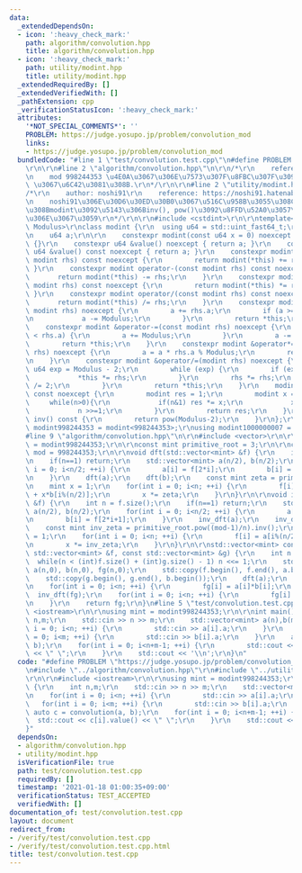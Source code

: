 ```yaml
---
data:
  _extendedDependsOn:
  - icon: ':heavy_check_mark:'
    path: algorithm/convolution.hpp
    title: algorithm/convolution.hpp
  - icon: ':heavy_check_mark:'
    path: utility/modint.hpp
    title: utility/modint.hpp
  _extendedRequiredBy: []
  _extendedVerifiedWith: []
  _pathExtension: cpp
  _verificationStatusIcon: ':heavy_check_mark:'
  attributes:
    '*NOT_SPECIAL_COMMENTS*': ''
    PROBLEM: https://judge.yosupo.jp/problem/convolution_mod
    links:
    - https://judge.yosupo.jp/problem/convolution_mod
  bundledCode: "#line 1 \"test/convolution.test.cpp\"\n#define PROBLEM \"https://judge.yosupo.jp/problem/convolution_mod\"\
    \r\n\r\n#line 2 \"algorithm/convolution.hpp\"\n\r\n/*\r\n    reference: https://hcpc-hokudai.github.io/archive/math_fft_002.pdf\r\
    \n    mod 998244353 \u4E0A\u3067\u306E\u7573\u307F\u8FBC\u307F\u3092 O(N log N)\
    \ \u3067\u6C42\u3081\u308B.\r\n*/\r\n\r\n#line 2 \"utility/modint.hpp\"\n\r\n\
    /*\r\n    author: noshi91\r\n    reference: https://noshi91.hatenablog.com/entry/2019/03/31/174006\r\
    \n    noshi91\u306E\u30D6\u30ED\u30B0\u3067\u516C\u958B\u3055\u308C\u3066\u3044\
    \u308Bmodint\u3092\u5143\u306Binv(), pow()\u3092\u8FFD\u52A0\u3057\u305F\u3082\
    \u306E\u3067\u3059\r\n*/\r\n\r\n#include <cstdint>\r\n\r\ntemplate<std::uint_fast64_t\
    \ Modulus>\r\nclass modint {\r\n  using u64 = std::uint_fast64_t;\r\n\r\npublic:\r\
    \n    u64 a;\r\n\r\n    constexpr modint(const u64 x = 0) noexcept : a(x % Modulus)\
    \ {}\r\n    constexpr u64 &value() noexcept { return a; }\r\n    constexpr const\
    \ u64 &value() const noexcept { return a; }\r\n    constexpr modint operator+(const\
    \ modint rhs) const noexcept {\r\n        return modint(*this) += rhs;\r\n   \
    \ }\r\n    constexpr modint operator-(const modint rhs) const noexcept {\r\n \
    \       return modint(*this) -= rhs;\r\n    }\r\n    constexpr modint operator*(const\
    \ modint rhs) const noexcept {\r\n        return modint(*this) *= rhs;\r\n   \
    \ }\r\n    constexpr modint operator/(const modint rhs) const noexcept {\r\n \
    \       return modint(*this) /= rhs;\r\n    }\r\n    constexpr modint &operator+=(const\
    \ modint rhs) noexcept {\r\n        a += rhs.a;\r\n        if (a >= Modulus) {\r\
    \n            a -= Modulus;\r\n        }\r\n        return *this;\r\n    }\r\n\
    \    constexpr modint &operator-=(const modint rhs) noexcept {\r\n        if (a\
    \ < rhs.a) {\r\n        a += Modulus;\r\n        }\r\n        a -= rhs.a;\r\n\
    \        return *this;\r\n    }\r\n    constexpr modint &operator*=(const modint\
    \ rhs) noexcept {\r\n        a = a * rhs.a % Modulus;\r\n        return *this;\r\
    \n    }\r\n    constexpr modint &operator/=(modint rhs) noexcept {\r\n       \
    \ u64 exp = Modulus - 2;\r\n        while (exp) {\r\n        if (exp % 2) {\r\n\
    \            *this *= rhs;\r\n        }\r\n        rhs *= rhs;\r\n        exp\
    \ /= 2;\r\n        }\r\n        return *this;\r\n    }\r\n    modint pow(u64 n)\
    \ const noexcept {\r\n        modint res = 1;\r\n        modint x = a;\r\n   \
    \     while(n>0){\r\n            if(n&1) res *= x;\r\n            x *= x;\r\n\
    \            n >>=1;\r\n        }\r\n        return res;\r\n    }\r\n    modint\
    \ inv() const {\r\n        return pow(Modulus-2);\r\n    }\r\n};\r\n\r\nusing\
    \ modint998244353 = modint<998244353>;\r\nusing modint1000000007 = modint<1000000007>;\n\
    #line 9 \"algorithm/convolution.hpp\"\n\r\n#include <vector>\r\n\r\nusing mint\
    \ = modint998244353;\r\n\r\nconst mint primitive_root = 3;\r\n\r\nconstexpr int\
    \ mod = 998244353;\r\n\r\nvoid dft(std::vector<mint> &f) {\r\n    int n = f.size();\r\
    \n    if(n==1) return;\r\n    std::vector<mint> a(n/2), b(n/2);\r\n    for(int\
    \ i = 0; i<n/2; ++i) {\r\n        a[i] = f[2*i];\r\n        b[i] = f[2*i+1];\r\
    \n    }\r\n    dft(a);\r\n    dft(b);\r\n    const mint zeta = primitive_root.pow((mod-1)/n);\r\
    \n    mint x = 1;\r\n    for(int i = 0; i<n; ++i) {\r\n        f[i] = a[i%(n/2)]\
    \ + x*b[i%(n/2)];\r\n        x *= zeta;\r\n    }\r\n}\r\n\r\nvoid inv_dft(std::vector<mint>\
    \ &f) {\r\n    int n = f.size();\r\n    if(n==1) return;\r\n    std::vector<mint>\
    \ a(n/2), b(n/2);\r\n    for(int i = 0; i<n/2; ++i) {\r\n        a[i] = f[2*i];\r\
    \n        b[i] = f[2*i+1];\r\n    }\r\n    inv_dft(a);\r\n    inv_dft(b);\r\n\
    \    const mint inv_zeta = primitive_root.pow((mod-1)/n).inv();\r\n    mint x\
    \ = 1;\r\n    for(int i = 0; i<n; ++i) {\r\n        f[i] = a[i%(n/2)] + x*b[i%(n/2)];\r\
    \n        x *= inv_zeta;\r\n    }\r\n}\r\n\r\nstd::vector<mint> convolution(const\
    \ std::vector<mint> &f, const std::vector<mint> &g) {\r\n    int n = 1;\r\n  \
    \  while(n < (int)f.size() + (int)g.size() - 1) n <<= 1;\r\n    std::vector<mint>\
    \ a(n,0), b(n,0), fg(n,0);\r\n    std::copy(f.begin(), f.end(), a.begin());\r\n\
    \    std::copy(g.begin(), g.end(), b.begin());\r\n    dft(a);\r\n    dft(b);\r\
    \n    for(int i = 0; i<n; ++i) {\r\n        fg[i] = a[i]*b[i];\r\n    }\r\n  \
    \  inv_dft(fg);\r\n    for(int i = 0; i<n; ++i) {\r\n        fg[i] /= mint(n);\r\
    \n    }\r\n    return fg;\r\n}\n#line 5 \"test/convolution.test.cpp\"\n\r\n#include\
    \ <iostream>\r\n\r\nusing mint = modint998244353;\r\n\r\nint main() {\r\n    int\
    \ n,m;\r\n    std::cin >> n >> m;\r\n    std::vector<mint> a(n),b(m);\r\n    for(int\
    \ i = 0; i<n; ++i) {\r\n        std::cin >> a[i].a;\r\n    }\r\n    for(int i\
    \ = 0; i<m; ++i) {\r\n        std::cin >> b[i].a;\r\n    }\r\n    auto c = convolution(a,\
    \ b);\r\n    for(int i = 0; i<n+m-1; ++i) {\r\n        std::cout << c[i].value()\
    \ << \" \";\r\n    }\r\n    std::cout << '\\n';\r\n}\n"
  code: "#define PROBLEM \"https://judge.yosupo.jp/problem/convolution_mod\"\r\n\r\
    \n#include \"../algorithm/convolution.hpp\"\r\n#include \"../utility/modint.hpp\"\
    \r\n\r\n#include <iostream>\r\n\r\nusing mint = modint998244353;\r\n\r\nint main()\
    \ {\r\n    int n,m;\r\n    std::cin >> n >> m;\r\n    std::vector<mint> a(n),b(m);\r\
    \n    for(int i = 0; i<n; ++i) {\r\n        std::cin >> a[i].a;\r\n    }\r\n \
    \   for(int i = 0; i<m; ++i) {\r\n        std::cin >> b[i].a;\r\n    }\r\n   \
    \ auto c = convolution(a, b);\r\n    for(int i = 0; i<n+m-1; ++i) {\r\n      \
    \  std::cout << c[i].value() << \" \";\r\n    }\r\n    std::cout << '\\n';\r\n\
    }"
  dependsOn:
  - algorithm/convolution.hpp
  - utility/modint.hpp
  isVerificationFile: true
  path: test/convolution.test.cpp
  requiredBy: []
  timestamp: '2021-01-18 01:00:35+09:00'
  verificationStatus: TEST_ACCEPTED
  verifiedWith: []
documentation_of: test/convolution.test.cpp
layout: document
redirect_from:
- /verify/test/convolution.test.cpp
- /verify/test/convolution.test.cpp.html
title: test/convolution.test.cpp
---
```

